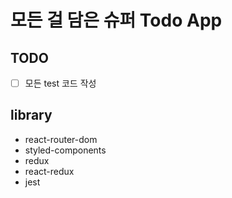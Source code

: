 # 모든 걸 담은 슈퍼 Todo App

## TODO

- [ ] 모든 test 코드 작성

## library

- react-router-dom
- styled-components
- redux
- react-redux
- jest
